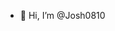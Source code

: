 - 👋 Hi, I’m @Josh0810


<!---
Josh0810/Josh0810 is a ✨ special ✨ repository because its `README.md` (this file) appears on your GitHub profile.
You can click the Preview link to take a look at your changes.
--->
